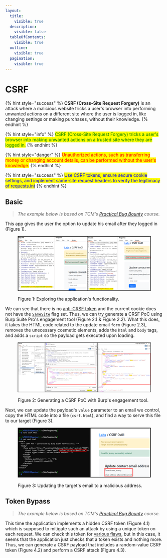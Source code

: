 ```yaml
---
layout:
  title:
    visible: true
  description:
    visible: false
  tableOfContents:
    visible: true
  outline:
    visible: true
  pagination:
    visible: true
---
```


# CSRF

{% hint style="success" %}
**CSRF (Cross-Site Request Forgery)** is an attack where a malicious website tricks a user's browser into performing unwanted actions on a different site where the user is logged in, like changing settings or making purchases, without their knowledge.
{% endhint %}

{% hint style="info" %}
<mark style="color:green;">CSRF (Cross-Site Request Forgery) tricks a user's browser into making unwanted actions on a trusted site where they are logged in.</mark>
{% endhint %}

{% hint style="danger" %}
<mark style="color:red;">Unauthorized actions, such as transferring money or changing account details, can be performed without the user's knowledge.</mark>
{% endhint %}

{% hint style="success" %}
&#x20;<mark style="color:blue;">Use CSRF tokens, ensure secure cookie settings, and implement same-site request headers to verify the legitimacy of requests.int</mark>
{% endhint %}

## Basic

> _The example below is based on TCM's_ [_Practical Bug Bounty_](https://academy.tcm-sec.com/p/practical-bug-bounty) _course._

This app gives the user the option to update his email after they logged in (Figure 1).

<figure><img src="../../.gitbook/assets/web_csrf_1.png" alt=""><figcaption><p>Figure 1: Exploring the application's functionality.</p></figcaption></figure>

We can see that there is no [anti-CRSF token](https://developer.mozilla.org/en-US/docs/Web/Security/Practical\_implementation\_guides/CSRF\_prevention#implement\_an\_anti-csrf\_token\_along\_with\_samesitestrict) and the current cookie does not have the [`SameSite`](common-findings/cookie-flags.md) flag set. Thus, we can try generate a CRSF PoC using Burp Suite Pro's engagement tool (Figure 2.1 & Figure 2.2). What this does, it takes the HTML code related to the update email `form` (Figure 2.3), removes the unecessary cosmetic elements, adds the `html` and `body` tags, and adds a `script` so the payload gets executed upon loading.

<figure><img src="../../.gitbook/assets/web_csrf_2.png" alt=""><figcaption><p>Figure 2: Generating a CSRF PoC with Burp's engagement tool.</p></figcaption></figure>

Next, we can update the payload's `value` parameter to an email we control, copy the HTML code into a file (`csrf.html`), and find a way to serve this file to our target (Figure 3).

<figure><img src="../../.gitbook/assets/kzwE5xxfWU.png" alt=""><figcaption><p>Figure 3: Updating the target's email to a malicious address. </p></figcaption></figure>

## Token Bypass

> _The example below is based on TCM's_ [_Practical Bug Bounty_](https://academy.tcm-sec.com/p/practical-bug-bounty) _course._

This time the application implements a hidden CSRF token (Figure 4.1) which is supposed to mitigate such an attack by using a unique token on each request. We can check this token for [various flaws](https://appsecexplained.gitbook.io/appsecexplained/common-vulns/cross-site-request-forgery-csrf#checklist), but in this case, it seems that the application just checks that a token exists and nothing more. Thus, we can generate a CSRF payload that includes a random-value CSRF token (Figure 4.2) and perform a CSRF attack (Figure 4.3).
